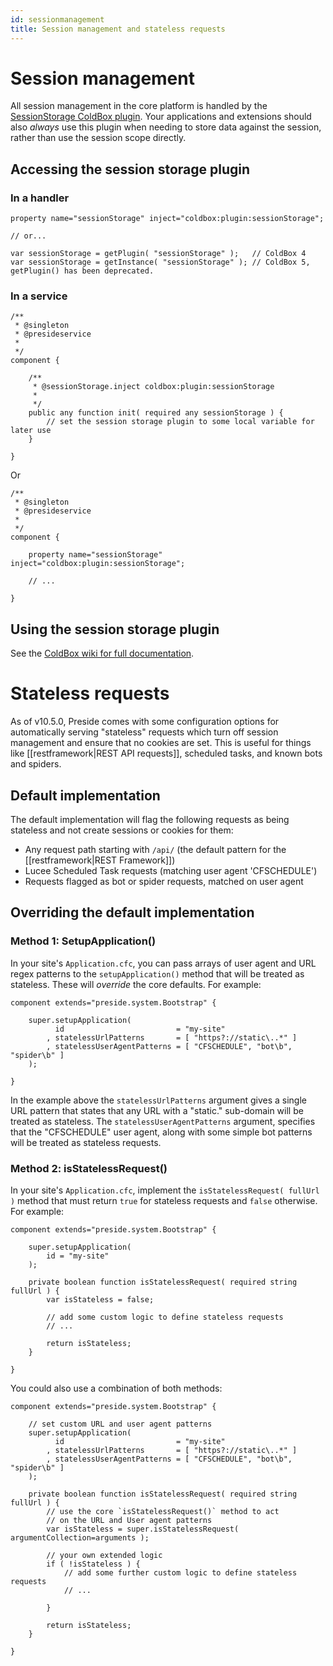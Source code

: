 ```yaml
---
id: sessionmanagement
title: Session management and stateless requests
---
```


# Session management

All session management in the core platform is handled by the [SessionStorage ColdBox plugin](http://wiki.coldbox.org/wiki/Plugins:SessionStorage.cfm). Your applications and extensions should also _always_ use this plugin when needing to store data against the session, rather than use the session scope directly.

## Accessing the session storage plugin

### In a handler

```luceescript
property name="sessionStorage" inject="coldbox:plugin:sessionStorage";

// or...

var sessionStorage = getPlugin( "sessionStorage" );   // ColdBox 4 
var sessionStorage = getInstance( "sessionStorage" ); // ColdBox 5, getPlugin() has been deprecated.

```

### In a service

```luceescript
/**
 * @singleton
 * @presideservice
 *
 */
component {

	/**
	 * @sessionStorage.inject coldbox:plugin:sessionStorage
	 *
	 */
	public any function init( required any sessionStorage ) {
		// set the session storage plugin to some local variable for later use
	}

}
```

Or

```luceescript
/**
 * @singleton
 * @presideservice
 *
 */
component {

	property name="sessionStorage" inject="coldbox:plugin:sessionStorage";

	// ...

}
```

## Using the session storage plugin

See the [ColdBox wiki for full documentation](http://wiki.coldbox.org/wiki/Plugins:SessionStorage.cfm).

# Stateless requests

As of v10.5.0, Preside comes with some configuration options for automatically serving "stateless" requests which turn off session management and ensure that no cookies are set. This is useful for things like [[restframework|REST API requests]], scheduled tasks, and known bots and spiders.

## Default implementation

The default implementation will flag the following requests as being stateless and not create sessions or cookies for them:

* Any request path starting with `/api/` (the default pattern for the [[restframework|REST Framework]])
* Lucee Scheduled Task requests (matching user agent 'CFSCHEDULE')
* Requests flagged as bot or spider requests, matched on user agent

## Overriding the default implementation

### Method 1: SetupApplication()

In your site's `Application.cfc`, you can pass arrays of user agent and URL regex patterns to the `setupApplication()` method that will be treated as stateless. These will _override_ the core defaults. For example:

```luceescript
component extends="preside.system.Bootstrap" {

	super.setupApplication(
		  id                         = "my-site"
		, statelessUrlPatterns       = [ "https?://static\..*" ]
		, statelessUserAgentPatterns = [ "CFSCHEDULE", "bot\b", "spider\b" ]
	);

}
```

In the example above the `statelessUrlPatterns` argument gives a single URL pattern that states that any URL with a "static." sub-domain will be treated as stateless. The `statelessUserAgentPatterns` argument, specifies that the "CFSCHEDULE" user agent, along with some simple bot patterns will be treated as stateless requests.

### Method 2: isStatelessRequest()

In your site's `Application.cfc`, implement the `isStatelessRequest( fullUrl )` method that must return `true` for stateless requests and `false` otherwise. For example:

```luceescript
component extends="preside.system.Bootstrap" {

	super.setupApplication(
		id = "my-site"
	);

	private boolean function isStatelessRequest( required string fullUrl ) {
		var isStateless = false;

		// add some custom logic to define stateless requests
		// ...

		return isStateless;
	}

}
```

You could also use a combination of both methods:

```luceescript
component extends="preside.system.Bootstrap" {

	// set custom URL and user agent patterns
	super.setupApplication(
		  id                         = "my-site"
		, statelessUrlPatterns       = [ "https?://static\..*" ]
		, statelessUserAgentPatterns = [ "CFSCHEDULE", "bot\b", "spider\b" ]
	);

	private boolean function isStatelessRequest( required string fullUrl ) {
		// use the core `isStatelessRequest()` method to act
		// on the URL and User agent patterns
		var isStateless = super.isStatelessRequest( argumentCollection=arguments );

		// your own extended logic
		if ( !isStateless ) {
			// add some further custom logic to define stateless requests
			// ...

		}

		return isStateless;
	}

}
```
